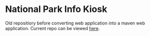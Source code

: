 # National Park Info Kiosk
Old repositiory before converting web application into a maven web application.
Current repo can be viewed [here](https://github.com/jcarballo1/NationalParkServiceKiosk).
